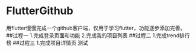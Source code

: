 # FlutterGithub
用flutter慢慢完成一个github客户端，仅用于学习flutter，功能逐步添加完善。
##过程一
1.完成登录页面和功能
2.完成我的项目列表
##过程二
1.完成trend排行榜
##过程三
1.完成项目详情页
测试
